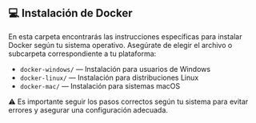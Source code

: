 ## 💻 Instalación de Docker

En esta carpeta encontrarás las instrucciones específicas para instalar Docker según tu sistema operativo. Asegúrate de elegir el archivo o subcarpeta correspondiente a tu plataforma:

- `docker-windows/` — Instalación para usuarios de Windows
- `docker-linux/` — Instalación para distribuciones Linux
- `docker-mac/` — Instalación para sistemas macOS

⚠️ Es importante seguir los pasos correctos según tu sistema para evitar errores y asegurar una configuración adecuada.

